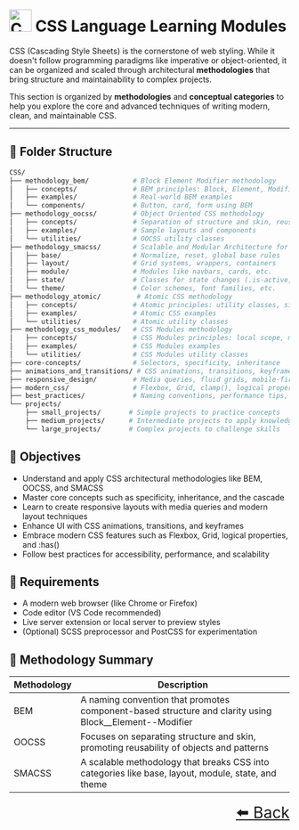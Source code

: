 # <img src="https://cdn.jsdelivr.net/gh/devicons/devicon@latest/icons/css3/css3-original.svg" height="40px" alt="CSS3"/> CSS Language Learning Modules

CSS (Cascading Style Sheets) is the cornerstone of web styling. While it doesn't follow programming paradigms like imperative or object-oriented, it can be organized and scaled through architectural **methodologies** that bring structure and maintainability to complex projects.

This section is organized by **methodologies** and **conceptual categories** to help you explore the core and advanced techniques of writing modern, clean, and maintainable CSS.

---

## 📂 Folder Structure

```bash
CSS/
├── methodology_bem/           # Block Element Modifier methodology
│   ├── concepts/              # BEM principles: Block, Element, Modifier
│   ├── examples/              # Real-world BEM examples
│   └── components/            # Button, card, form using BEM
├── methodology_oocss/         # Object Oriented CSS methodology
│   ├── concepts/              # Separation of structure and skin, reusable objects
│   ├── examples/              # Sample layouts and components
│   └── utilities/             # OOCSS utility classes
├── methodology_smacss/        # Scalable and Modular Architecture for CSS
│   ├── base/                  # Normalize, reset, global base rules
│   ├── layout/                # Grid systems, wrappers, containers
│   ├── module/                # Modules like navbars, cards, etc.
│   ├── state/                 # Classes for state changes (.is-active, .is-hidden)
│   └── theme/                 # Color schemes, font families, etc.
├── methodology_atomic/         # Atomic CSS methodology
│   ├── concepts/              # Atomic principles: utility classes, single-purpose styles
│   ├── examples/              # Atomic CSS examples
│   └── utilities/             # Atomic utility classes
├── methodology_css_modules/   # CSS Modules methodology
│   ├── concepts/              # CSS Modules principles: local scope, modularity
│   ├── examples/              # CSS Modules examples
│   └── utilities/             # CSS Modules utility classes
├── core-concepts/             # Selectors, specificity, inheritance
├── animations_and_transitions/ # CSS animations, transitions, keyframes
├── responsive_design/         # Media queries, fluid grids, mobile-first design
├── modern_css/                # Flexbox, Grid, clamp(), logical properties
├── best_practices/            # Naming conventions, performance tips, accessibility
└── projects/
    ├── small_projects/       # Simple projects to practice concepts
    ├── medium_projects/      # Intermediate projects to apply knowledge
    └── large_projects/       # Complex projects to challenge skills

```

## 🎯 Objectives

- Understand and apply CSS architectural methodologies like BEM, OOCSS, and SMACSS
- Master core concepts such as specificity, inheritance, and the cascade
- Learn to create responsive layouts with media queries and modern layout techniques
- Enhance UI with CSS animations, transitions, and keyframes
- Embrace modern CSS features such as Flexbox, Grid, logical properties, and :has()
- Follow best practices for accessibility, performance, and scalability

## 🧰 Requirements

- A modern web browser (like Chrome or Firefox)
- Code editor (VS Code recommended)
- Live server extension or local server to preview styles
- (Optional) SCSS preprocessor and PostCSS for experimentation

## 📝 Methodology Summary

| Methodology | Description                                                                                              |
| ----------- | -------------------------------------------------------------------------------------------------------- |
| BEM         | A naming convention that promotes component-based structure and clarity using Block\_\_Element--Modifier |
| OOCSS       | Focuses on separating structure and skin, promoting reusability of objects and patterns                  |
| SMACSS      | A scalable methodology that breaks CSS into categories like base, layout, module, state, and theme       |

<div align="right" style="font-size: 2em;">
    <a href="../README.md">⬅️ Back</a>
</div>
